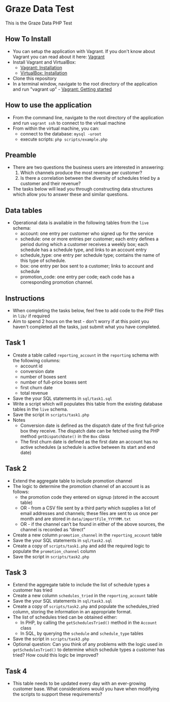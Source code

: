 Graze Data Test
=====================

This is the Graze Data PHP Test


How To Install
--------------

  - You can setup the application with Vagrant. If you don't know about Vagrant you can read about it here: [Vagrant](http://docs.vagrantup.com/v2/why-vagrant/index.html)
  - Install Vagrant and VirtualBox:
    * [Vagrant: Installation](http://docs.vagrantup.com/v2/installation/index.html)
    * [VirtualBox: Installation](https://www.virtualbox.org/wiki/Downloads)
  - Clone this repository
  - In a terminal window, navigate to the root directory of the application and run "vagrant up" - [Vagrant: Getting started](http://docs.vagrantup.com/v2/getting-started/up.html)


How to use the application
-------------------------

  - From the command line, navigate to the root directory of the application and run `vagrant ssh` to connect to the virtual machine
  - From within the virtual machine, you can:
    * connect to the database: `mysql -uroot`
    * execute scripts: `php scripts/example.php`


Preamble
---------

  - There are two questions the business users are interested in answering:
    1. Which channels produce the most revenue per customer?
    2. Is there a correlation between the diversity of schedules tried by a customer and their revenue?
  - The tasks below will lead you through constructing data structures which allow you to answer these and similar questions.

Data tables
-----------

  - Operational data is available in the following tables from the `live` schema:
    * account: one entry per customer who signed up for the service
    * schedule: one or more entries per customer; each entry defines a period during which a customer receives a weekly box; each schedule has a schedule type, and links to an account entry
    * schedule_type: one entry per schedule type; contains the name of this type of schedule.
    * box: one entry per box sent to a customer; links to account and schedule
    * promotion_code: one entry per code; each code has a corresponding promotion channel.


Instructions
------------

  - When completing the tasks below, feel free to add code to the PHP files in `lib/` if required
  - Aim to spend 2 hours on the test - don't worry if at this point you haven't completed all the tasks, just submit what you have completed.


Task 1
------
  - Create a table called `reporting_account` in the `reporting` schema with the following columns:
    * account id
    * conversion date
    * number of boxes sent
    * number of full-price boxes sent
    * first churn date
    * total revenue
  - Save the your SQL statements in `sql/task1.sql`
  - Write a script which will populates this table from the existing database tables in the `live` schema.
  - Save the script in `scripts/task1.php`
  - Notes
    * Conversion date is defined as the dispatch date of the first full-price box they receive. The dispatch date can be fetched using the PHP method `getDispatchDate()` in the `Box` class
    * The first churn date is defined as the first date an account has no active schedules (a schedule is active between its start and end date)

Task 2
------
  - Extend the aggregate table to include promotion channel
  - The logic to determine the promotion channel of an account is as follows:
    * the promotion code they entered on signup (stored in the account table)
    * OR - from a CSV file sent by a third party which supplies a list of email addresses and channels; these files are sent to us once per month and are stored in `data/importFile_YYYYMM.txt`
    * OR - if the channel can’t be found in either of the above sources, the channel is recorded as “direct” 
  - Create a new column `promotion_channel` in the `reporting_account` table
  - Save the your SQL statements in `sql/task2.sql`
  - Create a copy of `scripts/task1.php` and add the required logic to populate the `promotion_channel` column
  - Save the script in `scripts/task2.php`

Task 3
------
  - Extend the aggregate table to include the list of schedule types a customer has tried
  - Create a new column `schedules_tried` in the `reporting_account` table
  - Save the your SQL statements in `sql/task3.sql`
  - Create a copy of `scripts/task2.php` and populate the schedules_tried column, storing the information in an appropriate format.
  - The list of schedules tried can be obtained either:
    * In PHP, by calling the `getSchedulesTried()` method in the `Account` class
    * In SQL, by querying the `schedule` and `schedule_type` tables
  - Save the script in `scripts/task3.php`
  - Optional question: Can you think of any problems with the logic used in `getSchedulesTried()` to determine which schedule types a customer has tried? How could this logic be improved?

Task 4
------
  - This table needs to be updated every day with an ever-growing customer base. What considerations would you have when modifying the scripts to support these requirements?
